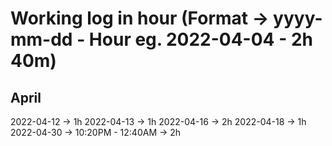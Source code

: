 # Working log in hour (Format -> yyyy-mm-dd - Hour eg. 2022-04-04 - 2h 40m)


## April

2022-04-12 -> 1h 
2022-04-13 -> 1h 
2022-04-16 -> 2h 
2022-04-18 -> 1h
2022-04-30 -> 10:20PM - 12:40AM -> 2h

